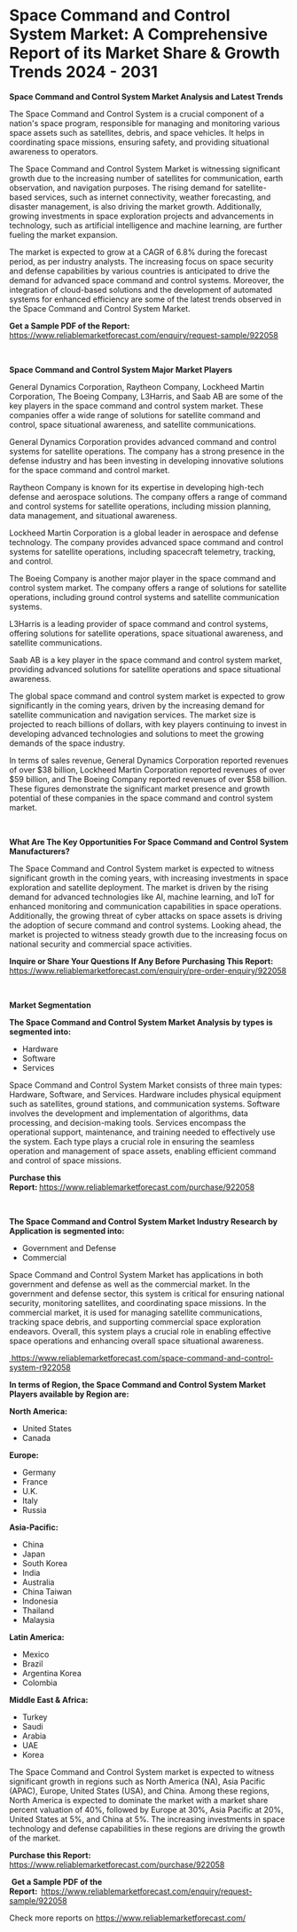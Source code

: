 <p><h1>Space Command and Control System Market: A Comprehensive Report of its Market Share & Growth Trends 2024 - 2031</h1></p><p><strong>Space Command and Control System Market Analysis and Latest Trends</strong></p>
<p><p>The Space Command and Control System is a crucial component of a nation's space program, responsible for managing and monitoring various space assets such as satellites, debris, and space vehicles. It helps in coordinating space missions, ensuring safety, and providing situational awareness to operators.</p><p>The Space Command and Control System Market is witnessing significant growth due to the increasing number of satellites for communication, earth observation, and navigation purposes. The rising demand for satellite-based services, such as internet connectivity, weather forecasting, and disaster management, is also driving the market growth. Additionally, growing investments in space exploration projects and advancements in technology, such as artificial intelligence and machine learning, are further fueling the market expansion.</p><p>The market is expected to grow at a CAGR of 6.8% during the forecast period, as per industry analysts. The increasing focus on space security and defense capabilities by various countries is anticipated to drive the demand for advanced space command and control systems. Moreover, the integration of cloud-based solutions and the development of automated systems for enhanced efficiency are some of the latest trends observed in the Space Command and Control System Market.</p></p>
<p><strong>Get a Sample PDF of the Report:&nbsp;</strong> <a href="https://www.reliablemarketforecast.com/enquiry/request-sample/922058">https://www.reliablemarketforecast.com/enquiry/request-sample/922058</a></p>
<p>&nbsp;</p>
<p><strong>Space Command and Control System Major Market Players</strong></p>
<p><p>General Dynamics Corporation, Raytheon Company, Lockheed Martin Corporation, The Boeing Company, L3Harris, and Saab AB are some of the key players in the space command and control system market. These companies offer a wide range of solutions for satellite command and control, space situational awareness, and satellite communications.</p><p>General Dynamics Corporation provides advanced command and control systems for satellite operations. The company has a strong presence in the defense industry and has been investing in developing innovative solutions for the space command and control market.</p><p>Raytheon Company is known for its expertise in developing high-tech defense and aerospace solutions. The company offers a range of command and control systems for satellite operations, including mission planning, data management, and situational awareness.</p><p>Lockheed Martin Corporation is a global leader in aerospace and defense technology. The company provides advanced space command and control systems for satellite operations, including spacecraft telemetry, tracking, and control.</p><p>The Boeing Company is another major player in the space command and control system market. The company offers a range of solutions for satellite operations, including ground control systems and satellite communication systems.</p><p>L3Harris is a leading provider of space command and control systems, offering solutions for satellite operations, space situational awareness, and satellite communications.</p><p>Saab AB is a key player in the space command and control system market, providing advanced solutions for satellite operations and space situational awareness.</p><p>The global space command and control system market is expected to grow significantly in the coming years, driven by the increasing demand for satellite communication and navigation services. The market size is projected to reach billions of dollars, with key players continuing to invest in developing advanced technologies and solutions to meet the growing demands of the space industry.</p><p>In terms of sales revenue, General Dynamics Corporation reported revenues of over $38 billion, Lockheed Martin Corporation reported revenues of over $59 billion, and The Boeing Company reported revenues of over $58 billion. These figures demonstrate the significant market presence and growth potential of these companies in the space command and control system market.</p></p>
<p>&nbsp;</p>
<p><strong>What Are The Key Opportunities For Space Command and Control System Manufacturers?</strong></p>
<p><p>The Space Command and Control System market is expected to witness significant growth in the coming years, with increasing investments in space exploration and satellite deployment. The market is driven by the rising demand for advanced technologies like AI, machine learning, and IoT for enhanced monitoring and communication capabilities in space operations. Additionally, the growing threat of cyber attacks on space assets is driving the adoption of secure command and control systems. Looking ahead, the market is projected to witness steady growth due to the increasing focus on national security and commercial space activities.</p></p>
<p><strong>Inquire or Share Your Questions If Any Before Purchasing This Report:</strong> <a href="https://www.reliablemarketforecast.com/enquiry/pre-order-enquiry/922058">https://www.reliablemarketforecast.com/enquiry/pre-order-enquiry/922058</a></p>
<p>&nbsp;</p>
<p><strong>Market Segmentation</strong></p>
<p><strong>The Space Command and Control System Market Analysis by types is segmented into:</strong></p>
<p><ul><li>Hardware</li><li>Software</li><li>Services</li></ul></p>
<p><p>Space Command and Control System Market consists of three main types: Hardware, Software, and Services. Hardware includes physical equipment such as satellites, ground stations, and communication systems. Software involves the development and implementation of algorithms, data processing, and decision-making tools. Services encompass the operational support, maintenance, and training needed to effectively use the system. Each type plays a crucial role in ensuring the seamless operation and management of space assets, enabling efficient command and control of space missions.</p></p>
<p><strong>Purchase this Report:&nbsp;</strong><a href="https://www.reliablemarketforecast.com/purchase/922058">https://www.reliablemarketforecast.com/purchase/922058</a></p>
<p>&nbsp;</p>
<p><strong>The Space Command and Control System Market Industry Research by Application is segmented into:</strong></p>
<p><ul><li>Government and Defense</li><li>Commercial</li></ul></p>
<p><p>Space Command and Control System Market has applications in both government and defense as well as the commercial market. In the government and defense sector, this system is critical for ensuring national security, monitoring satellites, and coordinating space missions. In the commercial market, it is used for managing satellite communications, tracking space debris, and supporting commercial space exploration endeavors. Overall, this system plays a crucial role in enabling effective space operations and enhancing overall space situational awareness.</p></p>
<p><a href="https://www.reliablemarketforecast.com/space-command-and-control-system-r922058">&nbsp;https://www.reliablemarketforecast.com/space-command-and-control-system-r922058</a></p>
<p><strong>In terms of Region, the Space Command and Control System Market Players available by Region are:</strong></p>
<p>
    <p> <strong> North America: </strong>
        <ul>
            <li>United States</li>
            <li>Canada</li>
        </ul>
        </p> 
    <p> <strong> Europe: </strong>
        <ul>
            <li>Germany</li>
            <li>France</li>
            <li>U.K.</li>
            <li>Italy</li>
            <li>Russia</li>
        </ul>
        </p> 
    <p> <strong> Asia-Pacific: </strong>
        <ul>
            <li>China</li>
            <li>Japan</li>
            <li>South Korea</li>
            <li>India</li>
            <li>Australia</li>
            <li>China Taiwan</li>
            <li>Indonesia</li>
            <li>Thailand</li>
            <li>Malaysia</li>
        </ul>
        </p> 
    <p> <strong> Latin America: </strong>
        <ul>
            <li>Mexico</li>
            <li>Brazil</li>
            <li>Argentina Korea</li>
            <li>Colombia</li>
        </ul>
        </p> 
    <p> <strong> Middle East & Africa: </strong>
        <ul>
            <li>Turkey</li>
            <li>Saudi</li>
            <li>Arabia</li>
            <li>UAE</li>
            <li>Korea</li>
        </ul>
    </p>
    </p>
<p><p>The Space Command and Control System market is expected to witness significant growth in regions such as North America (NA), Asia Pacific (APAC), Europe, United States (USA), and China. Among these regions, North America is expected to dominate the market with a market share percent valuation of 40%, followed by Europe at 30%, Asia Pacific at 20%, United States at 5%, and China at 5%. The increasing investments in space technology and defense capabilities in these regions are driving the growth of the market.</p></p>
<p><strong>Purchase this Report: </strong><a href="https://www.reliablemarketforecast.com/purchase/922058">https://www.reliablemarketforecast.com/purchase/922058</a></p>
<p>&nbsp;<strong>Get a Sample PDF of the Report:&nbsp;&nbsp;</strong><a href="https://www.reliablemarketforecast.com/enquiry/request-sample/922058">https://www.reliablemarketforecast.com/enquiry/request-sample/922058</a></p>
<p><strong></strong></p>
<p>Check more reports on <a href="https://www.reliablemarketforecast.com/">https://www.reliablemarketforecast.com/</a></p>